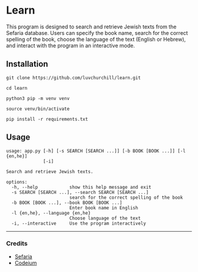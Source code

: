 # Learn

This program is designed to search and retrieve Jewish texts from the Sefaria database. Users can specify the book name, search for the correct spelling of the book, choose the language of the text (English or Hebrew), and interact with the program in an interactive mode.

## Installation

```
git clone https://github.com/luvchurchill/learn.git
```
```
cd learn
```
```
python3 pip -m venv venv
```
```
source venv/bin/activate
```
```
pip install -r requirements.txt
```


## Usage

```
usage: app.py [-h] [-s SEARCH [SEARCH ...]] [-b BOOK [BOOK ...]] [-l {en,he}]
              [-i]

Search and retrieve Jewish texts.

options:
  -h, --help            show this help message and exit
  -s SEARCH [SEARCH ...], --search SEARCH [SEARCH ...]
                        search for the correct spelling of the book
  -b BOOK [BOOK ...], --book BOOK [BOOK ...]
                        Enter book name in English
  -l {en,he}, --language {en,he}
                        Choose language of the text
  -i, --interactive     Use the program interactively
  ```

------
### Credits

- [Sefaria](https://www.sefaria.org/)
- [Codeium](https://codeium.com/) 